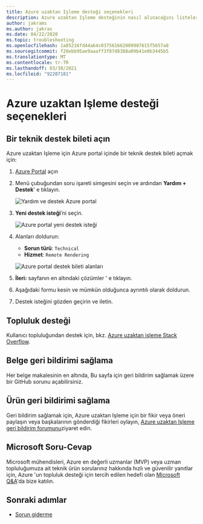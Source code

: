 ```yaml
---
title: Azure uzaktan Işleme desteği seçenekleri
description: Azure uzaktan Işleme desteğinin nasıl alınacağını listeler
author: jakrams
ms.author: jakras
ms.date: 04/22/2020
ms.topic: troubleshooting
ms.openlocfilehash: 1a05216fd44a64c037561662009987615f5657a8
ms.sourcegitcommit: f28ebb95ae9aaaff3f87d8388a09b41e0b3445b5
ms.translationtype: MT
ms.contentlocale: tr-TR
ms.lasthandoff: 03/30/2021
ms.locfileid: "92207181"
---
```

# <a name="azure-remote-rendering-support-options"></a>Azure uzaktan Işleme desteği seçenekleri

## <a name="open-a-tech-support-ticket"></a>Bir teknik destek bileti açın

Azure uzaktan Işleme için Azure portal içinde bir teknik destek bileti açmak için:

1. [Azure Portal](https://ms.portal.azure.com) açın

1. Menü çubuğundan soru işareti simgesini seçin ve ardından **Yardım + Destek**' e tıklayın.

    ![Yardım ve destek Azure portal](media/portal-help.png)

1. **Yeni destek isteği**’ni seçin.

    ![Azure portal yeni destek isteği](media/portal-new-request.png)

1. Alanları doldurun:

    * **Sorun türü**: `Technical`
    * **Hizmet**: `Remote Rendering`

    ![Azure portal destek bileti alanları](media/portal-request.png)

1. **İleri:** sayfanın en altındaki çözümler ' e tıklayın.

1. Aşağıdaki formu kesin ve mümkün olduğunca ayrıntılı olarak doldurun.

1. Destek isteğini gözden geçirin ve iletin.

## <a name="community-support"></a>Topluluk desteği

Kullanıcı topluluğundan destek için, bkz. [Azure uzaktan işleme Stack Overflow](https://stackoverflow.com/questions/tagged/azure-remote-rendering).

## <a name="provide-documentation-feedback"></a>Belge geri bildirimi sağlama

Her belge makalesinin en altında, Bu sayfa için geri bildirim sağlamak üzere bir GitHub sorunu açabilirsiniz.

## <a name="provide-product-feedback"></a>Ürün geri bildirimi sağlama

Geri bildirim sağlamak için, Azure uzaktan Işleme için bir fikir veya öneri paylaşın veya başkalarının gönderdiği fikirleri oylayın, [Azure uzaktan Işleme geri bildirim forumunu](https://feedback.azure.com/forums/928696-azure-remote-rendering)ziyaret edin.


## <a name="microsoft-qa"></a>Microsoft Soru-Cevap

Microsoft mühendisleri, Azure en değerli uzmanlar (MVP) veya uzman topluluğumuza ait teknik ürün sorularınız hakkında hızlı ve güvenilir yanıtlar için, Azure 'un topluluk desteği için tercih edilen hedefi olan [Microsoft Q&A](/answers/topics/azure-remote-rendering.html)'da bize katılın.

## <a name="next-steps"></a>Sonraki adımlar

* [Sorun giderme](troubleshoot.md)